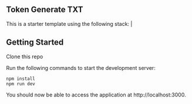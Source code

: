 ## Token Generate TXT

This is a starter template using the following stack:
                                                                              |

## Getting Started

Clone this repo

Run the following commands to start the development server:

```
npm install
npm run dev
```

You should now be able to access the application at http://localhost:3000.
